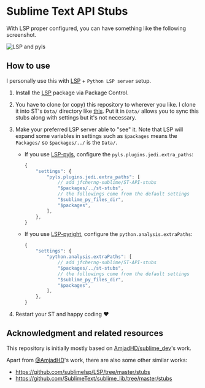 # Sublime Text API Stubs

With LSP proper configured, you can have something like the following screenshot.

![LSP and pyls](https://raw.githubusercontent.com/jfcherng-sublime/ST-api-stubs/master/docs/with-pyls.png)

## How to use

I personally use this with [LSP](https://packagecontrol.io/packages/LSP) + `Python LSP server` setup.

1. Install the [LSP](https://packagecontrol.io/packages/LSP) package via Package Control.
1. You have to clone (or copy) this repository to wherever you like. I clone it into ST's `Data/` directory like [this](https://github.com/jfcherng-sublime/ST-my-settings/tree/280184443caf95a96cab103c1827b8f3fd41f1f9). Put it in `Data/` allows you to sync this stubs along with settings but it's not necessary.

1. Make your preferred LSP server able to "see" it.
   Note that LSP will expand some variables in settings such as
   `$packages` means the `Packages/` so `$packages/../` is the `Data/`.

   - If you use [LSP-pyls](https://github.com/sublimelsp/LSP-pyls),
     configure the `pyls.plugins.jedi.extra_paths`:

     ```js
     {
         "settings": {
             "pyls.plugins.jedi.extra_paths": [
                 // add jfcherng-sublime/ST-API-stubs
                 "$packages/../st-stubs",
                 // the followings come from the default settings
                 "$sublime_py_files_dir",
                 "$packages",
             ],
         },
     }
     ```

   - If you use [LSP-pyright](https://packagecontrol.io/packages/LSP-pyright),
     configure the `python.analysis.extraPaths`:

     ```js
     {
         "settings": {
             "python.analysis.extraPaths": [
                 // add jfcherng-sublime/ST-API-stubs
                 "$packages/../st-stubs",
                 // the followings come from the default settings
                 "$sublime_py_files_dir",
                 "$packages",
             ],
         },
     }
     ```

1. Restart your ST and happy coding ♥

## Acknowledgment and related resources

This repository is initially mostly based on [AmjadHD/sublime_dev](https://github.com/AmjadHD/sublime_dev)'s work.

Apart from [@AmjadHD](https://github.com/AmjadHD)'s work, there are also some other similar works:

- https://github.com/sublimelsp/LSP/tree/master/stubs
- https://github.com/SublimeText/sublime_lib/tree/master/stubs
